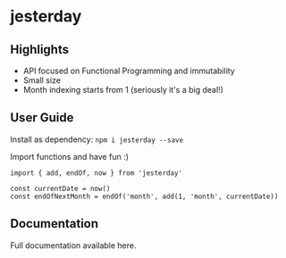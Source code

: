 # jesterday

## Highlights
- API focused on Functional Programming and immutability
- Small size
- Month indexing starts from 1 (seriously it's a big deal!)

## User Guide
Install as dependency: ```npm i jesterday --save```

Import functions and have fun :)
```
import { add, endOf, now } from 'jesterday'

const currentDate = now()
const endOfNextMonth = endOf('month', add(1, 'month', currentDate))
```

## Documentation

Full documentation available here.
